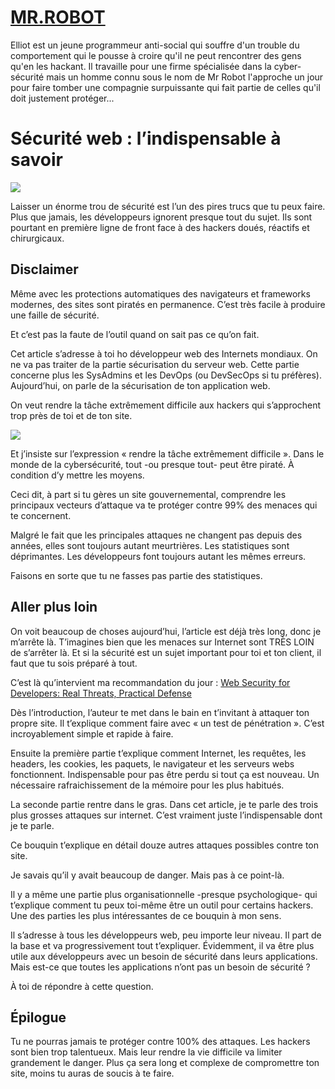 # [MR.ROBOT](https://www.allocine.fr/series/ficheserie_gen_cserie=17966.html)

<!-- 
https://www.root-me.org/ 
https://www.leblogduhacker.fr/category/hacking-ethique/failles-web/
https://www.leblogduhacker.fr/sandbox/
https://www.cnil.fr/fr/cybersecurite
https://nouvelle-techno.fr/articles/php-les-failles-et-attaques-courantes-comment-se-proteger
https://www.youtube.com/watch?v=9nOtmUSBR90
https://www.hackerone.com/hackers
https://fr.wikipedia.org/wiki/George_Hotz
https://github.com/geohot

https://fr.wikipedia.org/wiki/Jo%C3%ABl_Spolsky
https://fr.wikipedia.org/wiki/Jeff_Atwood
-->


Elliot est un jeune programmeur anti-social qui souffre d'un trouble du comportement qui le pousse à croire qu'il ne peut rencontrer des gens qu'en les hackant. Il travaille pour une firme spécialisée dans la cyber-sécurité mais un homme connu sous le nom de Mr Robot l'approche un jour pour faire tomber une compagnie surpuissante qui fait partie de celles qu'il doit justement protéger...

# Sécurité web : l’indispensable à savoir

![](https://i.imgur.com/ruG7pq8.jpg)

Laisser un énorme trou de sécurité est l’un des pires trucs que tu peux faire. Plus que jamais, les développeurs ignorent presque tout du sujet. Ils sont pourtant en première ligne de front face à des hackers doués, réactifs et chirurgicaux.

## Disclaimer

Même avec les protections automatiques des navigateurs et frameworks modernes, des sites sont piratés en permanence. C’est très facile à produire une faille de sécurité.

Et c’est pas la faute de l’outil quand on sait pas ce qu’on fait.

Cet article s’adresse à toi ho développeur web des Internets mondiaux. On ne va pas traiter de la partie sécurisation du serveur web. Cette partie concerne plus les SysAdmins et les DevOps (ou DevSecOps si tu préfères). Aujourd’hui, on parle de la sécurisation de ton application web.

On veut rendre la tâche extrêmement difficile aux hackers qui s’approchent trop près de toi et de ton site.

![](https://static01.nyt.com/images/2017/10/09/watching/09MrRobot_watching/09MrRobot_watching-videoSixteenByNineJumbo1600.jpg)

Et j’insiste sur l’expression « rendre la tâche extrêmement difficile ». Dans le monde de la cybersécurité, tout -ou presque tout- peut être piraté. À condition d’y mettre les moyens.

Ceci dit, à part si tu gères un site gouvernemental, comprendre les principaux vecteurs d’attaque va te protéger contre 99% des menaces qui te concernent.

Malgré le fait que les principales attaques ne changent pas depuis des années, elles sont toujours autant meurtrières. Les statistiques sont déprimantes. Les développeurs font toujours autant les mêmes erreurs.

Faisons en sorte que tu ne fasses pas partie des statistiques.

## Aller plus loin

On voit beaucoup de choses aujourd’hui, l’article est déjà très long, donc je m’arrête là. T’imagines bien que les menaces sur Internet sont TRÈS LOIN de s’arrêter là. Et si la sécurité est un sujet important pour toi et ton client, il faut que tu sois préparé à tout.

C’est là qu’intervient ma recommandation du jour : [Web Security for Developers: Real Threats, Practical Defense](https://www.amazon.fr/Web-Security-Developers-Malcolm-McDonald/dp/1593279949?_encoding=UTF8&qid=1614695349&sr=8-1&linkCode=sl1&tag=jesuisundev-21&linkId=34995af65cfcf1fea048b780dc99a24e&language=fr_FR&ref_=as_li_ss_tl)

Dès l’introduction, l’auteur te met dans le bain en t’invitant à attaquer ton propre site. Il t’explique comment faire avec « un test de pénétration ». C’est incroyablement simple et rapide à faire.

Ensuite la première partie t’explique comment Internet, les requêtes, les headers, les cookies, les paquets, le navigateur et les serveurs webs fonctionnent. Indispensable pour pas être perdu si tout ça est nouveau. Un nécessaire rafraichissement de la mémoire pour les plus habitués.

La seconde partie rentre dans le gras. Dans cet article, je te parle des trois plus grosses attaques sur internet. C’est vraiment juste l’indispensable dont je te parle.

Ce bouquin t’explique en détail douze autres attaques possibles contre ton site.

Je savais qu’il y avait beaucoup de danger. Mais pas à ce point-là.

Il y a même une partie plus organisationnelle -presque psychologique- qui t’explique comment tu peux toi-même être un outil pour certains hackers. Une des parties les plus intéressantes de ce bouquin à mon sens.

Il s’adresse à tous les développeurs web, peu importe leur niveau. Il part de la base et va progressivement tout t’expliquer. Évidemment, il va être plus utile aux développeurs avec un besoin de sécurité dans leurs applications. Mais est-ce que toutes les applications n’ont pas un besoin de sécurité ?

À toi de répondre à cette question.

## Épilogue

Tu ne pourras jamais te protéger contre 100% des attaques. Les hackers sont bien trop talentueux. Mais leur rendre la vie difficile va limiter grandement le danger. Plus ça sera long et complexe de compromettre ton site, moins tu auras de soucis à te faire.